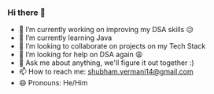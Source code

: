 ### Hi there 👋


- 🔭 I’m currently working on improving my DSA skills :disappointed_relieved:
- 🌱 I’m currently learning Java
- 👯 I’m looking to collaborate on projects on my Tech Stack
- 🤔 I’m looking for help on DSA again 😩
- 💬 Ask me about anything, we'll figure it out together :)
- 📫 How to reach me: shubham.vermani14@gmail.com
- 😄 Pronouns: He/Him
